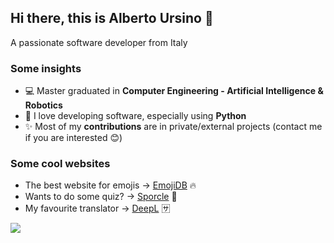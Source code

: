 ## Hi there, this is Alberto Ursino 👋

A passionate software developer from Italy

### Some insights

- 💻 Master graduated in **Computer Engineering - Artificial Intelligence & Robotics**
- 🐍 I love developing software, especially using **Python**
- ✨ Most of my **contributions** are in private/external projects (contact me if you are interested 😊)

### Some cool websites

- The best website for emojis → [EmojiDB](https://emojidb.org/emoji-emojis) 🔥
- Wants to do some quiz? → [Sporcle](https://www.sporcle.com/) 🧠
- My favourite translator → [DeepL](https://www.deepl.com/it/translator) 🈂️


![](https://komarev.com/ghpvc/?username=albertoursino&color=blueviolet&style=for-the-badge)

<!--- 
emoji: https://www.webfx.com/tools/emoji-cheat-sheet/
-->

